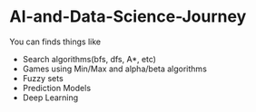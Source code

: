 # AI-and-Data-Science-Journey

You can finds things like
<ul>
  <li>Search algorithms(bfs, dfs, A*, etc)</li>
  <li>Games using Min/Max and alpha/beta algorithms</li>
  <li>Fuzzy sets</li>
  <li>Prediction Models</li>
  <li>Deep Learning</li>
</ul>
